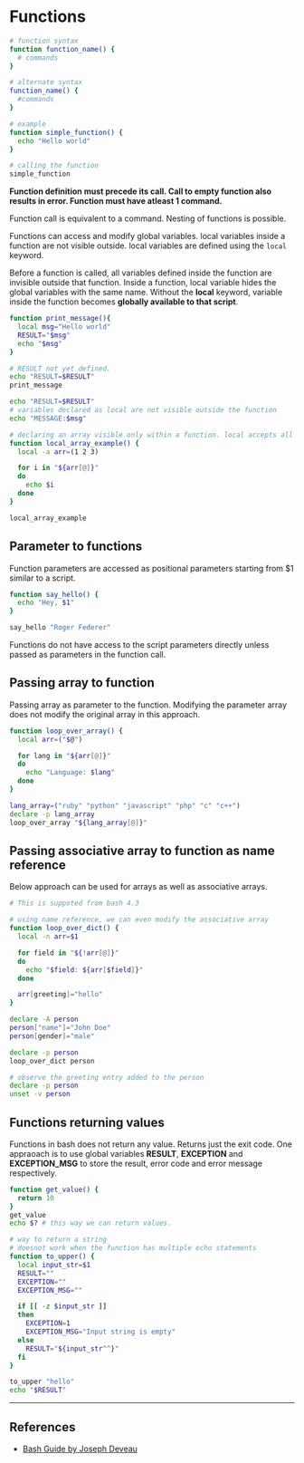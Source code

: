 # Functions

```Bash
# function syntax
function function_name() {
  # commands
}

# alternate syntax
function_name() {
  #commands
}

# example
function simple_function() {
  echo "Hello world"
}

# calling the function
simple_function
```

**Function definition must precede its call. Call to empty function also results in error. Function must have atleast 1 command.**

Function call is equivalent to a command. Nesting of functions is possible.

Functions can access and modify global variables. local variables inside a function are not visible outside. local variables are defined using the `local` keyword.

Before a function is called, all variables defined inside the function are invisible outside that function. Inside a function, local variable hides the global variables with the same name. Without the **local** keyword, variable inside the function becomes **globally available to that script**.

```Bash
function print_message(){
  local msg="Hello world"
  RESULT="$msg"
  echo "$msg"
}

# RESULT not yet defined.
echo "RESULT=$RESULT"
print_message

echo "RESULT=$RESULT"
# variables declared as local are not visible outside the function
echo "MESSAGE:$msg"

# declaring an array visible only within a function. local accepts all options accept by declare.
function local_array_example() {
  local -a arr=(1 2 3)

  for i in "${arr[@]}"
  do
    echo $i
  done
}

local_array_example
```

## Parameter to functions

Function parameters are accessed as positional parameters starting from $1 similar to a script.

```Bash
function say_hello() {
  echo "Hey, $1"
}

say_hello "Roger Federer"
```

Functions do not have access to the script parameters directly unless passed as parameters in the function call.

## Passing array to function

Passing array as parameter to the function. Modifying the parameter array does not modify the original array in this approach.

```Bash
function loop_over_array() {
  local arr=("$@")

  for lang in "${arr[@]}"
  do
    echo "Language: $lang"
  done
}

lang_array=("ruby" "python" "javascript" "php" "c" "c++")
declare -p lang_array
loop_over_array "${lang_array[@]}"
```

## Passing associative array to function as name reference

Below approach can be used for arrays as well as associative arrays.

```Bash
# This is suppoted from bash 4.3

# using name reference, we can even modify the associative array
function loop_over_dict() {
  local -n arr=$1

  for field in "${!arr[@]}"
  do
    echo "$field: ${arr[$field]}"
  done

  arr[greeting]="hello"
}

declare -A person
person["name"]="John Doe"
person[gender]="male"

declare -p person
loop_over_dict person

# observe the greeting entry added to the person 
declare -p person
unset -v person
```

## Functions returning values

Functions in bash does not return any value. Returns just the exit code. One appraoach is to use global variables **RESULT**, **EXCEPTION** and **EXCEPTION_MSG** to store the result, error code and error message respectively.

```Bash
function get_value() {
  return 10
}
get_value
echo $? # this way we can return values.

# way to return a string
# doesnot work when the function has multiple echo statements
function to_upper() {
  local input_str=$1
  RESULT=""
  EXCEPTION=""
  EXCEPTION_MSG=""

  if [[ -z $input_str ]]
  then
    EXCEPTION=1
    EXCEPTION_MSG="Input string is empty"
  else
    RESULT="${input_str^^}"
  fi
}

to_upper "hello"
echo "$RESULT"
```

---

## References

* [Bash Guide by Joseph Deveau](https://www.amazon.in/BASH-Guide-Joseph-DeVeau-ebook/dp/B01F8AZ1LE/ref=sr_1_4?keywords=bash&qid=1564983319&s=digital-text&sr=1-4)
